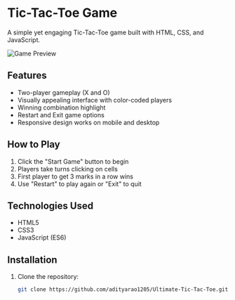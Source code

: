 # Tic-Tac-Toe Game

A simple yet engaging Tic-Tac-Toe game built with HTML, CSS, and JavaScript.

![Game Preview](screenshot.png) <!-- Add your screenshot file here -->

## Features

- Two-player gameplay (X and O)
- Visually appealing interface with color-coded players
- Winning combination highlight
- Restart and Exit game options
- Responsive design works on mobile and desktop

## How to Play

1. Click the "Start Game" button to begin
2. Players take turns clicking on cells
3. First player to get 3 marks in a row wins
4. Use "Restart" to play again or "Exit" to quit

## Technologies Used

- HTML5
- CSS3
- JavaScript (ES6)

## Installation

1. Clone the repository:
   ```bash
   git clone https://github.com/adityarao1205/Ultimate-Tic-Tac-Toe.git
